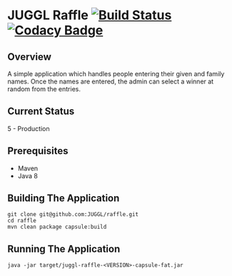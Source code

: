 # JUGGL Raffle [![Build Status](https://travis-ci.org/JUGGL/raffle.svg)](https://travis-ci.org/JUGGL/raffle) [![Codacy Badge](https://api.codacy.com/project/badge/3f24e372dc434caaa26dfe8a01408a80)](https://www.codacy.com/app/deven-phillips/Raffle)

## Overview

A simple application which handles people entering their given and family names. Once the names are entered, the admin
can select a winner at random from the entries.

## Current Status

5 - Production

## Prerequisites

* Maven
* Java 8

## Building The Application

```
git clone git@github.com:JUGGL/raffle.git
cd raffle
mvn clean package capsule:build
```

## Running The Application

```
java -jar target/juggl-raffle-<VERSION>-capsule-fat.jar
```
